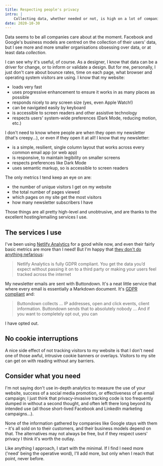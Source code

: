 ```yaml
---
title: Respecting people's privacy
intro: |
    Collecting data, whether needed or not, is high on a lot of companies' agendas. Me, I don't track users and I collect the bare minimum data.
date: 2020-10-30
---
```


Data seems to be all companies care about at the moment. Facebook and Google's business models are centred on the collection of their users' data, but I see more and more smaller organisations obsessing over data, or at least data *collection*.

I can see why it's useful, of course. As a designer, I know that data can be a driver for change, or to inform or validate a design. But for me, personally, I just don't care about bounce rates, time on each page, what browser and operating system visitors are using. I know that my website:

- loads very fast
- uses progressive enhancement to ensure it works in as many places as possible
- responds nicely to any screen size (yes, even Apple Watch!)
- can be navigated easily by keyboard
- is accessible to screen readers and other assistive technology
- respects users' system-wide preferences (Dark Mode, reducing motion, etc.)

I don't need to know where people are when they open my newsletter (that's creepy…), or even if they open it at all! I know that my newsletter:

- is a simple, resilient, single column layout that works across every common email app (or web app)
- is responsive, to maintain legibility on smaller screens
- respects preferences like Dark Mode
- uses semantic markup, so is accessible to screen readers

The only metrics I tend keep an eye on are:

- the number of unique visitors I get on my website
- the total number of pages viewed
- which pages on my site get the most visitors
- how many newsletter subscribers I have

Those things are all pretty high-level and unobtrusive, and are thanks to the excellent hosting/emailing services I use.


## The services I use

I've been using [Netlify Analytics](/blog/ditching-google-analytics-in-favour-of-netlify-analytics) for a good while now, and even their fairly basic metrics are more than I need! But I'm happy that [they don't do anything nefarious](https://www.netlify.com/products/analytics/):

> Netlify Analytics is fully GDPR compliant. You get the data you’d expect without passing it on to a third party or making your users feel tracked across the internet

My newsletter emails are sent with Buttondown. It's a neat little service that where every email is essentially a Markdown document. It's [GDPR compliant](https://buttondown.email/features/privacy) and:

> Buttondown collects … IP addresses, open and click events, client information. Buttondown sends that to absolutely nobody … And if you want to completely opt out, you can

I have opted out.


## No cookie interruptions

A nice side effect of not tracking visitors to my website is that I don't need one of those awful, intrusive cookie banners or overlays. Visitors to my site can get on with reading without any barriers.


## Consider what you need

I'm not saying don't use in-depth analytics to measure the use of your website, success of a social media promotion, or effectiveness of an email campaign; I just think that privacy-invasive tracking code is too frequently dumped in without a second thought, and often left there long beyond its intended use (all those short-lived Facebook and LinkedIn marketing campaigns…).

None of the information gathered by companies like Google stays with them – it's all sold on to their customers, and their business models depend on that. The alternatives may not always be free, but if they respect users' privacy I think it's worth the outlay.

Like anything I approach, I start with the minimal. If I find I need more ('need' being the operative word), I'll add more, but only when I reach that point, never before.
